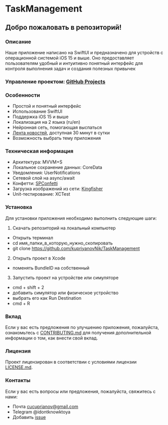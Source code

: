 # TaskManagement
## Добро пожаловать в репозиторий!

### Описание
Наше приложение написано на SwiftUI и предназначено для устройств с операционной системой iOS 15 и выше. Оно предоставляет пользователям удобный и интуитивно понятный интерфейс для контроля выполнения задач и создания полезных привычек  

### Управление проектом: [GitHub Projects](https://github.com/users/kupriyanovNik/projects/1/views/1)

### Особенности
- Простой и понятный интерфейс
- Использование SwiftUI
- Поддержка iOS 15 и выше
- Локализация на 2 языка (ru/en)
- Нейронная сеть, помогающая выспаться
- [Лента новостей](https://api.spaceflightnewsapi.net/v3/articles), доступная 30 минут в сутки
- Возможность выбрать тему приложения

### Техническая информация 
- Архитектура: MVVM+S
- Локальное сохранение данных: CoreData
- Уведомления: UserNotifications
- Сетевой слой на async/await
- Конфетти: [SPConfetti](https://github.com/ivanvorobei/SPConfetti)
- Загрузка изображений из сети: [Kingfisher](https://github.com/onevcat/Kingfisher)
- Unit-тестирование: XCTest

### Установка
Для установки приложения необходимо выполнить следующие шаги:

1. Скачать репозиторий на локальный компьютер
  - Открыть терминал
  - cd имя_папки_в_которую_нужно_скопировать
  - git clone https://github.com/kupriyanovNik/TaskManagement
2. Открыть проект в Xcode
  - поменять BundleID на собственный
3. Запустить проект на устройстве или симуляторе
  - cmd + shift + 2
  - добавить симулятор или физическое устройство
  - выбрать его как Run Destination
  - cmd + R

### Вклад
Если у вас есть предложения по улучшению приложения, пожалуйста, ознакомьтесь с [CONTRIBUTING.md](CONTRIBUTING.md) для получения дополнительной информации о том, как внести свой вклад.

### Лицензия
Проект лицензирован в соответствии с условиями лицензии [LICENSE.md](LICENSE.md).

### Контакты
Если у вас есть вопросы или предложения, пожалуйста, свяжитесь с нами:
- Почта [cucuprianov@gmail.com](mailto:cucuprianov@gmail.com)
- Telegram @idontknowktoya
- Добавить [issue](https://github.com/kupriyanovNik/TaskManagement/issues/new)
